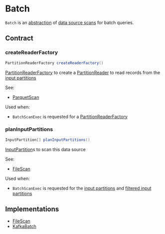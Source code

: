 # Batch

`Batch` is an [abstraction](#contract) of [data source scans](#implementations) for batch queries.

## Contract

### <span id="createReaderFactory"> createReaderFactory

```java
PartitionReaderFactory createReaderFactory()
```

[PartitionReaderFactory](PartitionReaderFactory.md) to create a [PartitionReader](PartitionReader.md) to read records from the [input partitions](#planInputPartitions)

See:

* [ParquetScan](../datasources/parquet/ParquetScan.md#createReaderFactory)

Used when:

* `BatchScanExec` is requested for a [PartitionReaderFactory](../physical-operators/BatchScanExec.md#readerFactory)

### <span id="planInputPartitions"> planInputPartitions

```java
InputPartition[] planInputPartitions()
```

[InputPartition](InputPartition.md)s to scan this data source

See:

* [FileScan](../datasources/FileScan.md#planInputPartitions)

Used when:

* `BatchScanExec` is requested for the [input partitions](../physical-operators/BatchScanExec.md#inputPartitions) and [filtered input partitions](../physical-operators/BatchScanExec.md#filteredPartitions)

## Implementations

* [FileScan](../datasources/FileScan.md)
* [KafkaBatch](../kafka/KafkaBatch.md)
